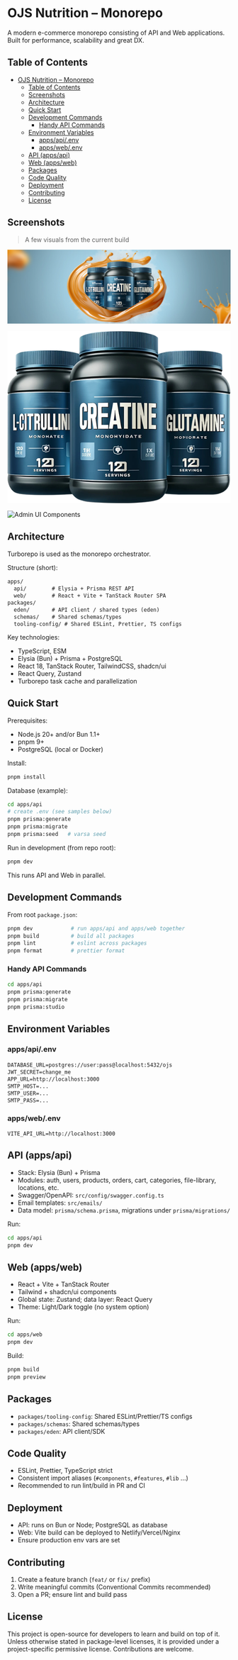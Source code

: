 # OJS Nutrition – Monorepo

A modern e-commerce monorepo consisting of API and Web applications. Built for performance, scalability and great DX.

## Table of Contents
- [OJS Nutrition – Monorepo](#ojs-nutrition--monorepo)
  - [Table of Contents](#table-of-contents)
  - [Screenshots](#screenshots)
  - [Architecture](#architecture)
  - [Quick Start](#quick-start)
  - [Development Commands](#development-commands)
    - [Handy API Commands](#handy-api-commands)
  - [Environment Variables](#environment-variables)
    - [apps/api/.env](#appsapienv)
    - [apps/web/.env](#appswebenv)
  - [API (apps/api)](#api-appsapi)
  - [Web (apps/web)](#web-appsweb)
  - [Packages](#packages)
  - [Code Quality](#code-quality)
  - [Deployment](#deployment)
  - [Contributing](#contributing)
  - [License](#license)

## Screenshots

> A few visuals from the current build

![Home](apps/web/public/images/banner.png)

![All Products](apps/web/public/images/tüm_ürünler.png)

![Admin UI Components](apps/web/public/images/shadcn-admin.png)

## Architecture

Turborepo is used as the monorepo orchestrator.

Structure (short):

```
apps/
  api/        # Elysia + Prisma REST API
  web/        # React + Vite + TanStack Router SPA
packages/
  eden/       # API client / shared types (eden)
  schemas/    # Shared schemas/types
  tooling-config/ # Shared ESLint, Prettier, TS configs
```

Key technologies:
- TypeScript, ESM
- Elysia (Bun) + Prisma + PostgreSQL
- React 18, TanStack Router, TailwindCSS, shadcn/ui
- React Query, Zustand
- Turborepo task cache and parallelization

## Quick Start

Prerequisites:
- Node.js 20+ and/or Bun 1.1+
- pnpm 9+
- PostgreSQL (local or Docker)

Install:

```bash
pnpm install
```

Database (example):

```bash
cd apps/api
# create .env (see samples below)
pnpm prisma:generate
pnpm prisma:migrate
pnpm prisma:seed   # varsa seed
```

Run in development (from repo root):

```bash
pnpm dev
```

This runs API and Web in parallel.

## Development Commands

From root `package.json`:

```bash
pnpm dev            # run apps/api and apps/web together
pnpm build          # build all packages
pnpm lint           # eslint across packages
pnpm format         # prettier format
```

### Handy API Commands
```bash
cd apps/api
pnpm prisma:generate
pnpm prisma:migrate
pnpm prisma:studio
```

## Environment Variables

### apps/api/.env
```
DATABASE_URL=postgres://user:pass@localhost:5432/ojs
JWT_SECRET=change_me
APP_URL=http://localhost:3000
SMTP_HOST=...
SMTP_USER=...
SMTP_PASS=...
```

### apps/web/.env
```
VITE_API_URL=http://localhost:3000
```

## API (apps/api)
- Stack: Elysia (Bun) + Prisma
- Modules: auth, users, products, orders, cart, categories, file-library, locations, etc.
- Swagger/OpenAPI: `src/config/swagger.config.ts`
- Email templates: `src/emails/`
- Data model: `prisma/schema.prisma`, migrations under `prisma/migrations/`

Run:
```bash
cd apps/api
pnpm dev
```

## Web (apps/web)
- React + Vite + TanStack Router
- Tailwind + shadcn/ui components
- Global state: Zustand; data layer: React Query
- Theme: Light/Dark toggle (no system option)

Run:
```bash
cd apps/web
pnpm dev
```

Build:
```bash
pnpm build
pnpm preview
```

## Packages
- `packages/tooling-config`: Shared ESLint/Prettier/TS configs
- `packages/schemas`: Shared schemas/types
- `packages/eden`: API client/SDK

## Code Quality
- ESLint, Prettier, TypeScript strict
- Consistent import aliases (`#components`, `#features`, `#lib` ...)
- Recommended to run lint/build in PR and CI

## Deployment
- API: runs on Bun or Node; PostgreSQL as database
- Web: Vite build can be deployed to Netlify/Vercel/Nginx
- Ensure production env vars are set

## Contributing
1. Create a feature branch (`feat/` or `fix/` prefix)
2. Write meaningful commits (Conventional Commits recommended)
3. Open a PR; ensure lint and build pass

## License
This project is open-source for developers to learn and build on top of it. Unless otherwise stated in package-level licenses, it is provided under a project-specific permissive license. Contributions are welcome.
 